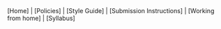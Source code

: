 <div id="navbar"><span id="navbarspan">
[Home] | [Policies] | [Style Guide] | [Submission Instructions] | [Working from home] | [Syllabus]
</span></div>

[Home]: index.html
[Policies]: policies.html
[Style Guide]: style.html
[Submission Instructions]: submission.html
[Working from home]: fromhome.html
[Syllabus]: syllabus.html
